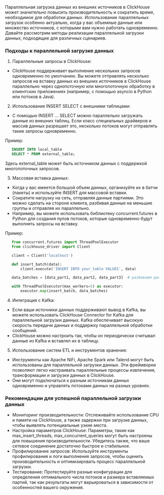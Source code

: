Параллельная загрузка данных из внешних источников в ClickHouse может значительно повысить производительность и сократить время, необходимое для обработки данных. Использование параллельных загрузок особенно актуально, когда у вас объемные данные или множество источников, с которыми вам нужно работать одновременно. Давайте рассмотрим методы реализации параллельной загрузки данных, подходящие для различных сценариев.

### Подходы к параллельной загрузке данных

1. Параллельные запросы в ClickHouse:
- ClickHouse поддерживает выполнение нескольких запросов одновременно по умолчанию. Вы можете отправлять несколько запросов на вставку данных из внешних источников в ClickHouse параллельно через однопоточную или многопоточную обработку в клиентских приложениях (например, с помощью asyncio в Python или потоков в Java).

2. Использование INSERT SELECT с внешними таблицами:
- С помощью INSERT ... SELECT можно параллельно загружать данные из внешних таблиц. Если класc специальных драйверов и массив данных разрешает это, несколько потоков могут отправлять такие запросы одновременно.

Пример:
```sql
   INSERT INTO local_table
   SELECT * FROM external_table;
```
Здесь external_table может быть источником данных с поддержкой многопоточных запросов.

3. Массовая вставка данных:
- Когда у вас имеется большой объем данных, организуйте их в батчи (пакеты) и используйте INSERT для массовой вставки.
- Сократите нагрузку на сеть, отправляя данные партиями. Это можно сделать на стороне клиента, разбивая данные на меньшие группы и отправляя их параллельно.
- Например, вы можете использовать библиотеку concurrent.futures в Python для создания пулов потоков, которые одновременно будут выполнять запросы на вставку.

Пример:
```py
   from concurrent.futures import ThreadPoolExecutor
   from clickhouse_driver import Client

   client = Client('localhost')

   def insert_batch(data):
       client.execute('INSERT INTO your_table VALUES', data)

   data_batches = [data_part1, data_part2, data_part3]  # разбиваем данные на части

   with ThreadPoolExecutor(max_workers=5) as executor:
       executor.map(insert_batch, data_batches)
```

4. Интеграция с Kafka:
- Если ваши источники данных поддерживают вывод в Kafka, вы можете использовать ClickHouse Connector for Kafka для параллельной загрузки данных. Kafka обеспечивает высокую скорость передачи данных и поддержку параллельной обработки сообщений.
- ClickHouse можно настроить так, чтобы он периодически считывал данные из Kafka и вставлял их в таблицу.

5. Использование систем ETL и инструментов хранения:
- Инструменты как Apache NiFi, Apache Spark или Talend могут быть использованы для параллельной загрузки данных. Эти фреймворки позволяют легко настраивать параллельные процессы извлечения, трансформации и загрузки данных в ClickHouse.
- Они могут подключаться к разным источникам данных одновременно и управлять потоками данных на разных уровнях.

### Рекомендации для успешной параллельной загрузки данных

- Мониторинг производительности: Отслеживайте использование CPU и памяти на ClickHouse, а также задержки при загрузке данных, чтобы выявлять потенциальные узкие места.
- Настройка параметров ClickHouse: Параметры, такие как max_insert_threads, max_concurrent_queries могут быть настроены для повышения производительности. Убедитесь также, что ваше сетевое соединение достаточно быстрое и стабильное.
- Профилирование запросов: Используйте инструменты профилирования и логи выполнения запросов, чтобы оценить производительность и оптимизировать процесс параллельной загрузки.
- Тестирование: Протестируйте разные конфигурации для определения оптимального числа потоков и размера вставляемых партий, так как результаты могут варьироваться в зависимости от особенностей вашего окружения.

